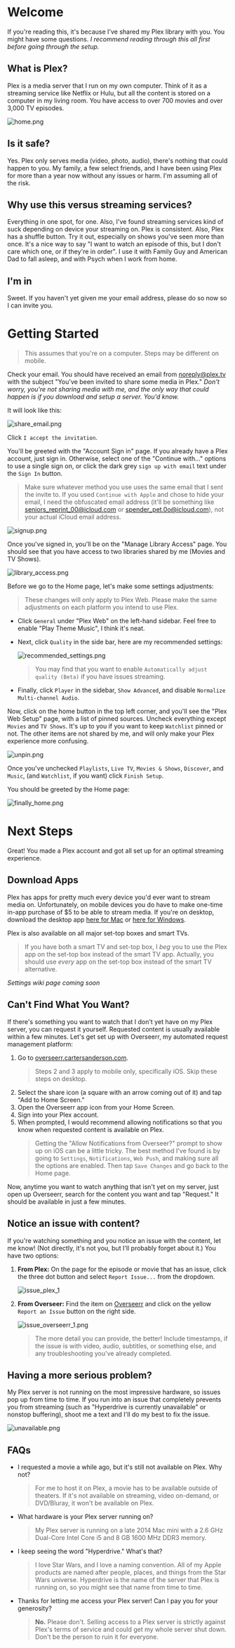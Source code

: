 # Welcome	
If you're reading this, it's because I've shared my Plex library with you. You might have some questions. *I recommend reading through this all first before going through the setup.*

## What is Plex?
Plex is a media server that I run on my own computer. Think of it as a streaming service like Netflix or Hulu, but all the content is stored on a computer in my living room. You have access to over 700 movies and over 3,000 TV episodes.

![home.png](/images/home.png)

## Is it safe?
Yes. Plex only serves media (video, photo, audio), there's nothing that could happen to you. My family, a few select friends, and I have been using Plex for more than a year now without any issues or harm. I'm assuming all of the risk. 

## Why use this versus streaming services?
Everything in one spot, for one. Also, I've found streaming services kind of suck depending on device your streaming on. Plex is consistent. Also, Plex has a shuffle button. Try it out, especially on shows you've seen more than once. It's a nice way to say "I want to watch an episode of this, but I don't care which one, or if they're in order". I use it with Family Guy and American Dad to fall asleep, and with Psych when I work from home. 

## I'm in
Sweet. If you haven't yet given me your email address, please do so now so I can invite you. 

# Getting Started
> This assumes that you're on a computer. Steps may be different on mobile.

Check your email. You should have received an email from noreply@plex.tv with the subject "You've been invited to share some media in Plex."
*Don't worry, you're not sharing media with me, and the only way that could happen is if you download and setup a server. You'd know.*

It will look like this: 

![share_email.png](/images/share_email.png)

Click `I accept the invitation`.

You'll be greeted with the "Account Sign in" page. If you already have a Plex account, just sign in. Otherwise, select one of the "Continue with..." options to use a single sign on, or  click the dark grey `sign up with email` text under the `Sign In` button. 

> Make sure whatever method you use uses the same email that I sent the invite to. If you used `Continue with Apple` and chose to hide your email, I need the obfuscated email address (it'll be something like seniors_reprint_00@icloud.com or spender_pet.0o@icloud.com), not your actual iCloud email address. 

![signup.png](/images/signup.png)

Once you've signed in, you'll be on the "Manage Library Access" page. You should see that you have access to two libraries shared by me (Movies and TV Shows). 

![library_access.png](/images/library_access.png)

Before we go to the Home page, let's make some settings adjustments:
> These changes will only apply to Plex Web. Please make the same adjustments on each platform you intend to use Plex. 
- Click  `General` under "Plex Web" on the left-hand sidebar. Feel free to enable "Play Theme Music", I think it's neat.
- Next, click `Quality` in the side bar, here are my recommended settings: 

    ![recommended_settings.png](/images/settings.png)

    > You may find that you want to enable `Automatically adjust quality (Beta)` if you have issues streaming.

- Finally, click `Player` in the sidebar, `Show Advanced`, and disable `Normalize Multi-channel Audio`.

Now, click on the home button in the top left corner, and you'll see the "Plex Web Setup" page, with a list of pinned sources. Uncheck everything except `Movies` and `TV Shows`. It's up to you if you want to keep `Watchlist` pinned or not. The other items are not shared by me, and will only make your Plex experience more confusing. 

![unpin.png](/images/unpin_setup.png)

Once you've unchecked `Playlists`, `Live TV`, `Movies & Shows`, `Discover`, and `Music`, (and `Watchlist`, if you want) click `Finish Setup`. 

You should be greeted by the Home page: 

![finally_home.png](/images/finally_home.png)

# Next Steps
Great! You made a Plex account and got all set up for an optimal streaming experience. 

## Download Apps
Plex has apps for pretty much every device you'd ever want to stream media on. Unfortunately, on mobile devices you do have to make one-time in-app purchase of $5 to be able to stream media. If you're on desktop, download the desktop app [here for Mac](https://www.plex.tv/media-server-downloads/?cat=plex+desktop&plat=macos#plex-app) or [here for Windows](https://www.plex.tv/media-server-downloads/?cat=plex+desktop&plat=win#plex-app).

Plex is also available on all major set-top boxes and smart TVs. 
> If you have both a smart TV and set-top box, I _beg_ you to use the Plex app on the set-top box instead of the smart TV app. Actually, you should use _every_ app on the set-top box instead of the smart TV alternative. 

_Settings wiki page coming soon_

## Can't Find What You Want? 
If there's something you want to watch that I don't yet have on my Plex server, you can request it yourself. Requested content is usually available within a few minutes. Let's get set up with Overseerr, my automated request management platform:

1. Go to [overseerr.cartersanderson.com](https://overseerr.cartersanderson.com). 
    > Steps 2 and 3 apply to mobile only, specifically iOS. Skip these steps on desktop. 
2. Select the share icon (a square with an arrow coming out of it) and tap "Add to Home Screen." 
3. Open the Overseerr app icon from your Home Screen. 
4. Sign into your Plex account.
5. When prompted, I would recommend allowing notifications so that you know when requested content is available on Plex. 
    > Getting the "Allow Notifications from Overseer?" prompt to show up on iOS can be a little tricky. The best method I've found is by going to `Settings`, `Notifications`, `Web Push`, and making sure all the options are enabled. Then tap `Save Changes` and go back to the Home page. 

Now, anytime you want to watch anything that isn't yet on my server, just open up Overseerr, search for the content you want and tap "Request." It should be available in just a few minutes. 

## Notice an issue with content? 
If you're watching something and you notice an issue with the content, let me know! (Not directly, it's not you, but I'll probably forget about it.) You have two options:

1. **From  Plex:**  On the page for the episode or movie that has an issue, click the three dot button and select `Report Issue...` from the dropdown.

    ![issue_plex_1](/images/issue_plex_1.png)

2. **From Overseer:** Find the item on [Overseerr](https://overseerr.cartersanderson.com) and click on the yellow `Report an Issue` button on the right side.

    ![issue_overseerr_1.png](/images/issue_overseerr_1.png)

    >  The more detail you can provide, the better! Include timestamps, if the issue is with video, audio, subtitles, or something else, and any troubleshooting you've already completed.

## Having a more serious problem? 
My Plex server is not running on the most impressive hardware, so issues pop up from time to time. If you run into an issue that completely prevents you from streaming (such as "Hyperdrive is currently unavailable" or nonstop buffering), shoot me a text and I'll do my best to fix the issue. 

![unavailable.png](/images/unavailable.png)

## FAQs
- I requested a movie a while ago, but it's still not available on Plex. Why not? 
    > For me to host it on Plex, a movie has to be available outside of theaters. If it's not available on streaming, video on-demand, or DVD/Bluray, it won't be available on Plex.    
- What hardware is your Plex server running on? 
    > My Plex server is running on a late 2014 Mac mini with a 2.6 GHz Dual-Core Intel Core i5 and 8 GB 1600 MHz DDR3 memory. 
- I keep seeing the word "Hyperdrive." What's that? 
    > I love Star Wars, and I love a naming convention. All of my Apple products are named after people, places, and things from the Star Wars universe. Hyperdrive is the name of the server that Plex is running on, so you might see that name from time to time. 
- Thanks for letting me access your Plex server! Can I pay you for your generosity? 
    > **No.** Please don't. Selling access to a Plex server is strictly against Plex's terms of service and could get my whole server shut down. Don't be the person to ruin it for everyone. 